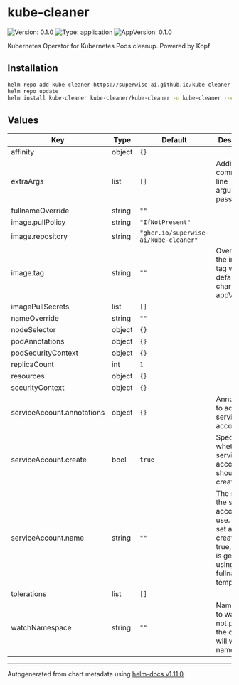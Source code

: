 # kube-cleaner

![Version: 0.1.0](https://img.shields.io/badge/Version-0.1.0-informational?style=flat-square) ![Type: application](https://img.shields.io/badge/Type-application-informational?style=flat-square) ![AppVersion: 0.1.0](https://img.shields.io/badge/AppVersion-0.1.0-informational?style=flat-square)

Kubernetes Operator for Kubernetes Pods cleanup. Powered by Kopf

## Installation

```sh
helm repo add kube-cleaner https://superwise-ai.github.io/kube-cleaner
helm repo update
helm install kube-cleaner kube-cleaner/kube-cleaner -n kube-cleaner --create-namespace
```

## Values

| Key                        | Type   | Default                               | Description                                                                                                            |
| -------------------------- | ------ | ------------------------------------- | ---------------------------------------------------------------------------------------------------------------------- |
| affinity                   | object | `{}`                                  |                                                                                                                        |
| extraArgs                  | list   | `[]`                                  | Additional command line arguments to pass                                                                              |
| fullnameOverride           | string | `""`                                  |                                                                                                                        |
| image.pullPolicy           | string | `"IfNotPresent"`                      |                                                                                                                        |
| image.repository           | string | `"ghcr.io/superwise-ai/kube-cleaner"` |                                                                                                                        |
| image.tag                  | string | `""`                                  | Overrides the image tag whose default is the chart appVersion.                                                         |
| imagePullSecrets           | list   | `[]`                                  |                                                                                                                        |
| nameOverride               | string | `""`                                  |                                                                                                                        |
| nodeSelector               | object | `{}`                                  |                                                                                                                        |
| podAnnotations             | object | `{}`                                  |                                                                                                                        |
| podSecurityContext         | object | `{}`                                  |                                                                                                                        |
| replicaCount               | int    | `1`                                   |                                                                                                                        |
| resources                  | object | `{}`                                  |                                                                                                                        |
| securityContext            | object | `{}`                                  |                                                                                                                        |
| serviceAccount.annotations | object | `{}`                                  | Annotations to add to the service account                                                                              |
| serviceAccount.create      | bool   | `true`                                | Specifies whether a service account should be created                                                                  |
| serviceAccount.name        | string | `""`                                  | The name of the service account to use. If not set and create is true, a name is generated using the fullname template |
| tolerations                | list   | `[]`                                  |                                                                                                                        |
| watchNamespace             | string | `""`                                  | Namespace to watch. If not provided, the controller will watch all namespaces.                                         |

---

Autogenerated from chart metadata using [helm-docs v1.11.0](https://github.com/norwoodj/helm-docs/releases/v1.11.0)
